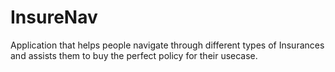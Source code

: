 # InsureNav
Application that helps people navigate through different types of Insurances and assists them to buy the perfect policy for their usecase.
